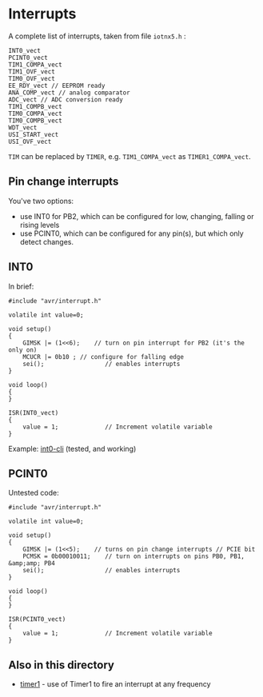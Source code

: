 # Interrupts

A complete list of interrupts, taken from file `iotnx5.h` :

```
INT0_vect
PCINT0_vect
TIM1_COMPA_vect
TIM1_OVF_vect
TIM0_OVF_vect
EE_RDY_vect // EEPROM ready
ANA_COMP_vect // analog comparator
ADC_vect // ADC conversion ready
TIM1_COMPB_vect
TIM0_COMPA_vect
TIM0_COMPB_vect
WDT_vect
USI_START_vect
USI_OVF_vect
```

`TIM` can be replaced by `TIMER`, e.g. `TIM1_COMPA_vect` as
`TIMER1_COMPA_vect`. 


## Pin change interrupts

You've two options:
* use INT0 for PB2, which can be configured for low, changing, falling or rising levels
* use PCINT0, which can be configured for any pin(s), but which only detect changes. 

## INT0

In brief:

```
#include "avr/interrupt.h"
 
volatile int value=0;
 
void setup()
{
    GIMSK |= (1<<6);    // turn on pin interrupt for PB2 (it's the only on)
    MCUCR |= 0b10 ; // configure for falling edge
    sei();                 // enables interrupts
}
 
void loop()
{
}
 
ISR(INT0_vect)
{
    value = 1;             // Increment volatile variable
}
```

Example: [int0-cli](int0-cli) (tested, and working)

## PCINT0

Untested code:

```
#include "avr/interrupt.h"
 
volatile int value=0;
 
void setup()
{
    GIMSK |= (1<<5);    // turns on pin change interrupts // PCIE bit
    PCMSK = 0b00010011;    // turn on interrupts on pins PB0, PB1, &amp;amp; PB4
    sei();                 // enables interrupts
}
 
void loop()
{
}
 
ISR(PCINT0_vect)
{
    value = 1;             // Increment volatile variable
}
```



## Also in this directory

* [timer1](timer1) - use of Timer1 to fire an interrupt at any frequency
